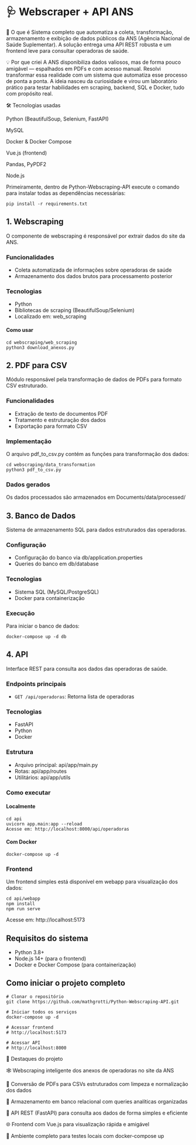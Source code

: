 ﻿# 🩺 Webscraper + API ANS

📌 O que é
Sistema completo que automatiza a coleta, transformação, armazenamento e exibição de dados públicos da ANS (Agência Nacional de Saúde Suplementar). A solução entrega uma API REST robusta e um frontend leve para consultar operadoras de saúde.

💡 Por que criei
A ANS disponibiliza dados valiosos, mas de forma pouco amigável — espalhados em PDFs e com acesso manual. Resolvi transformar essa realidade com um sistema que automatiza esse processo de ponta a ponta. A ideia nasceu da curiosidade e virou um laboratório prático para testar habilidades em scraping, backend, SQL e Docker, tudo com propósito real.

🛠️ Tecnologias usadas

Python (BeautifulSoup, Selenium, FastAPI)

MySQL

Docker & Docker Compose

Vue.js (frontend)

Pandas, PyPDF2

Node.js


Primeiramente, dentro de Python-Webscraping-API execute o comando para instalar todas as dependências necessárias:

    pip install -r requirements.txt

## 1. Webscraping

O componente de webscraping é responsável por extrair dados do site da ANS.

### Funcionalidades

-   Coleta automatizada de informações sobre operadoras de saúde
-   Armazenamento dos dados brutos para processamento posterior

### Tecnologias

-   Python
-   Bibliotecas de scraping (BeautifulSoup/Selenium)
-   Localizado em:  web_scraping

#### Como usar

    cd webscraping/web_scraping
    python3 download_anexos.py

## 2. PDF para CSV

Módulo responsável pela transformação de dados de PDFs para formato CSV estruturado.

### Funcionalidades

-   Extração de texto de documentos PDF
-   Tratamento e estruturação dos dados
-   Exportação para formato CSV

### Implementação

O arquivo  pdf_to_csv.py  contém as funções para transformação dos dados:

    cd webscraping/data_transformation
    python3 pdf_to_csv.py

### Dados gerados

Os dados processados são armazenados em Documents/data/processed/

## 3. Banco de Dados

Sistema de armazenamento SQL para dados estruturados das operadoras.

### Configuração

- Configuração do banco via db/application.properties
- Queries do banco em db/database

### Tecnologias

-   Sistema SQL (MySQL/PostgreSQL)
-   Docker para containerização

### Execução

Para iniciar o banco de dados:

    docker-compose up -d db
## 4. API

Interface REST para consulta aos dados das operadoras de saúde.

### Endpoints principais

-   `GET /api/operadoras`: Retorna lista de operadoras

### Tecnologias

-   FastAPI
-   Python
-   Docker

### Estrutura

-   Arquivo principal:  api/app/main.py
-   Rotas:  api/app/routes
-   Utilitários:  api/app/utils

### Como executar
#### Localmente

    cd api
    uvicorn app.main:app --reload
    Acesse em: http://localhost:8000/api/operadoras
    
 #### Com Docker
    docker-compose up -d

### Frontend

Um frontend simples está disponível em  webapp  para visualização dos dados:

    cd api/webapp
    npm install
    npm run serve
Acesse em: http://localhost:5173

## Requisitos do sistema

-   Python 3.8+
-   Node.js 14+ (para o frontend)
-   Docker e Docker Compose (para containerização)

## Como iniciar o projeto completo
    # Clonar o repositório
    git clone https://github.com/mathgrotti/Python-Webscraping-API.git
    
    # Iniciar todos os serviços
    docker-compose up -d
    
    # Acessar frontend
    # http://localhost:5173
    
    # Acessar API
    # http://localhost:8000


🚀 Destaques do projeto

🕸️ Webscraping inteligente dos anexos de operadoras no site da ANS

📄 Conversão de PDFs para CSVs estruturados com limpeza e normalização dos dados

💾 Armazenamento em banco relacional com queries analíticas organizadas

🔗 API REST (FastAPI) para consulta aos dados de forma simples e eficiente

🌐 Frontend com Vue.js para visualização rápida e amigável

🧪 Ambiente completo para testes locais com docker-compose up
